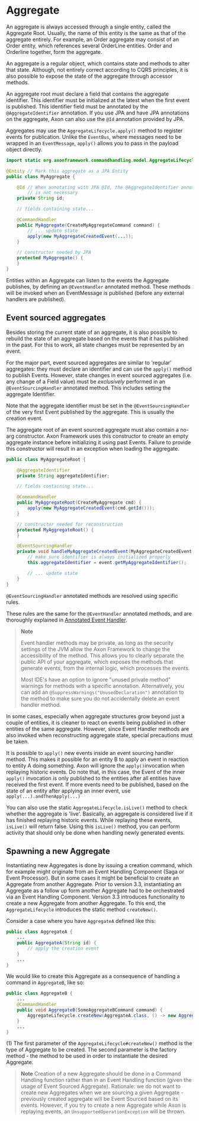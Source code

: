 # Aggregate

An aggregate is always accessed through a single entity, called the Aggregate Root. Usually, the name of this entity is the same as that of the aggregate entirely. For example, an Order aggregate may consist of an Order entity, which references several OrderLine entities. Order and Orderline together, form the aggregate.

An aggregate is a regular object, which contains state and methods to alter that state. Although, not entirely correct according to CQRS principles, it is also possible to expose the state of the aggregate through accessor methods.

An aggregate root must declare a field that contains the aggregate identifier. This identifier must be initialized at the latest when the first event is published. This identifier field must be annotated by the `@AggregateIdentifier` annotation. If you use JPA and have JPA annotations on the aggregate, Axon can also use the `@Id` annotation provided by JPA.

Aggregates may use the `AggregateLifecycle.apply()` method to register events for publication. Unlike the `EventBus`, where messages need to be wrapped in an `EventMessage`, `apply()` allows you to pass in the payload object directly.

```java
import static org.axonframework.commandhandling.model.AggregateLifecycle.apply;

@Entity // Mark this aggregate as a JPA Entity
public class MyAggregate {

    @Id // When annotating with JPA @Id, the @AggregateIdentifier annotation 
        // is not necessary
    private String id;

    // fields containing state...

    @CommandHandler
    public MyAggregate(CreateMyAggregateCommand command) {
        // ... update state
        apply(new MyAggregateCreatedEvent(...));
    }

    // constructor needed by JPA
    protected MyAggregate() {
    }
}
```

Entities within an Aggregate can listen to the events the Aggregate publishes, by defining an `@EventHandler` annotated method. These methods will be invoked when an EventMessage is published \(before any external handlers are published\).

## Event sourced aggregates

Besides storing the current state of an aggregate, it is also possible to rebuild the state of an aggregate based on the events that it has published in the past. For this to work, all state changes must be represented by an event.

For the major part, event sourced aggregates are similar to 'regular' aggregates: they must declare an identifier and can use the `apply()` method to publish Events. However, state changes in event sourced aggregates \(i.e. any change of a Field value\) must be _exclusively_ performed in an `@EventSourcingHandler` annotated method. This includes setting the aggregate Identifier.

Note that the aggregate identifier must be set in the `@EventSourcingHandler` of the very first Event published by the aggregate. This is usually the creation event.

The aggregate root of an event sourced aggregate must also contain a no-arg constructor. Axon Framework uses this constructor to create an empty aggregate instance before initializing it using past Events. Failure to provide this constructor will result in an exception when loading the aggregate.

```java
public class MyAggregateRoot {

    @AggregateIdentifier
    private String aggregateIdentifier;

    // fields containing state...

    @CommandHandler
    public MyAggregateRoot(CreateMyAggregate cmd) {
        apply(new MyAggregateCreatedEvent(cmd.getId()));
    }

    // constructor needed for reconstruction
    protected MyAggregateRoot() {
    }

    @EventSourcingHandler
    private void handleMyAggregateCreatedEvent(MyAggregateCreatedEvent event) {
        // make sure identifier is always initialized properly
        this.aggregateIdentifier = event.getMyAggregateIdentifier();

        // ... update state
    }
}
```

`@EventSourcingHandler` annotated methods are resolved using specific rules.

These rules are the same for the `@EventHandler` annotated methods, and are thoroughly explained in [Annotated Event Handler](event-handling.md#defining-event-handlers).

> **Note**
>
> Event handler methods may be private, as long as the security settings of the JVM allow the Axon Framework to change the accessibility of the method. This allows you to clearly separate the public API of your aggregate, which exposes the methods that generate events, from the internal logic, which processes the events.
>
> Most IDE's have an option to ignore "unused private method" warnings for methods with a specific annotation. Alternatively, you can add an `@SuppressWarnings("UnusedDeclaration")` annotation to the method to make sure you do not accidentally delete an event handler method.

In some cases, especially when aggregate structures grow beyond just a couple of entities, it is cleaner to react on events being published in other entities of the same aggregate. However, since Event Handler methods are also invoked when reconstructing aggregate state, special precautions must be taken.

It is possible to `apply()` new events inside an event sourcing handler method. This makes it possible for an entity B to apply an event in reaction to entity A doing something. Axon will ignore the `apply()`invocation when replaying historic events. Do note that, in this case, the Event of the inner `apply()` invocation is only published to the entities after all entities have received the first event. If more events need to be published, based on the state of an entity after applying an inner event, use `apply(...).andThenApply(...)`

You can also use the static `AggregateLifecycle.isLive()` method to check whether the aggregate is 'live'. Basically, an aggregate is considered live if it has finished replaying historic events. While replaying these events, `isLive()` will return false. Using this `isLive()` method, you can perform activity that should only be done when handling newly generated events.

## Spawning a new Aggregate

Instantiating new Aggregates is done by issuing a creation command, which for example might originate from an Event Handling Component \(Saga or Event Processor\). But in some cases it might be beneficial to create an Aggregate from another Aggregate. Prior to version 3.3, instantiating an Aggregate as a follow up form another Aggregate had to be orchestrated via an Event Handling Component. Version 3.3 introduces functionality to create a new Aggregate from another Aggregate. To this end, the `AggregateLifecycle` introduces the static method `createNew()`.

Consider a case where you have `AggregateA` defined like this:

```java
public class AggregateA {
    ...            
    public AggregateA(String id) {
        // apply the creation event
    }
    ...
}
```

We would like to create this Aggregate as a consequence of handling a command in `AggregateB`, like so:

```java
public class AggregateB {
    ...
    @CommandHandler
    public void AggregateB(SomeAggregateBCommand command) {
        AggregateLifecycle.createNew(AggregateA.class, () -> new AggregateA(/* provide the id for AggregateA */)); // (1)
    }
    ...
}
```

\(1\) The first parameter of the `AggregateLifecycle#createNew()` method is the type of Aggregate to be created. The second parameter is the factory method - the method to be used in order to instantiate the desired Aggregate.

> **Note** Creation of a new Aggregate should be done in a Command Handling function rather than in an Event Handling function \(given the usage of Event Sourced Aggregate\). Rationale: we do not want to create new Aggregates when we are sourcing a given Aggregate - previously created aggregate will be Event Sourced based on its events. However, if you try to create a new Aggregate while Axon is replaying events, an `UnsupportedOperationException` will be thrown.